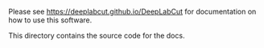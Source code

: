 Please see https://deeplabcut.github.io/DeepLabCut for documentation on how to use this software. 

This directory contains the source code for the docs.
